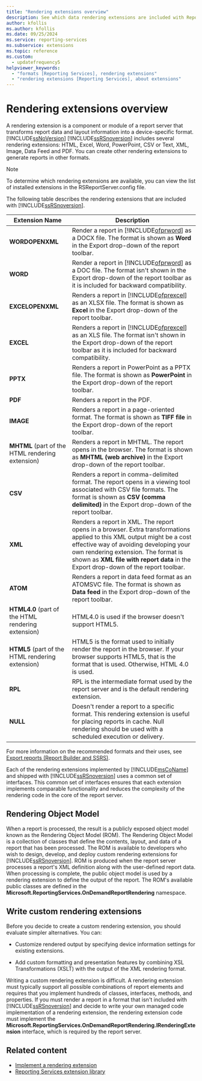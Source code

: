 ```yaml
---
title: "Rendering extensions overview"
description: See which data rendering extensions are included with Reporting Services. Learn how to add custom rendering extensions to generate reports in other formats.
author: kfollis
ms.author: kfollis
ms.date: 09/25/2024
ms.service: reporting-services
ms.subservice: extensions
ms.topic: reference
ms.custom:
  - updatefrequency5
helpviewer_keywords:
  - "formats [Reporting Services], rendering extensions"
  - "rendering extensions [Reporting Services], about extensions"
---
```


# Rendering extensions overview
  A rendering extension is a component or module of a report server that transforms report data and layout information into a device-specific format. [!INCLUDE[ssNoVersion](../../../includes/ssnoversion-md.md)] [!INCLUDE[ssRSnoversion](../../../includes/ssrsnoversion-md.md)] includes several rendering extensions: HTML, Excel, Word, PowerPoint, CSV or Text, XML, Image, Data Feed and PDF. You can create other rendering extensions to generate reports in other formats.
  
> [!NOTE]  
>  To determine which rendering extensions are available, you can view the list of installed extensions in the RSReportServer.config file.  
  
 The following table describes the rendering extensions that are included with [!INCLUDE[ssRSnoversion](../../../includes/ssrsnoversion-md.md)].  

|Extension Name|Description|
|--------------------|-----------------|
|**WORDOPENXML**|Render a report in [!INCLUDE[ofprword](../../../includes/ofprword-md.md)] as a DOCX file. The format is shown as **Word** in the Export drop-down of the report toolbar.|  
|**WORD**|Render a report in [!INCLUDE[ofprword](../../../includes/ofprword-md.md)] as a DOC file. The format isn't shown in the Export drop-down of the report toolbar as it is included for backward compatibility.|  
|**EXCELOPENXML**|Renders a report in [!INCLUDE[ofprexcel](../../../includes/ofprexcel-md.md)] as an XLSX file. The format is shown as **Excel** in the Export drop-down of the report toolbar.|
|**EXCEL**|Renders a report in [!INCLUDE[ofprexcel](../../../includes/ofprexcel-md.md)] as an XLS file. The format isn't shown in the Export drop-down of the report toolbar as it is included for backward compatibility.| 
|**PPTX**|Renders a report in PowerPoint as a PPTX file. The format is shown as **PowerPoint** in the Export drop-down of the report toolbar.|
|**PDF**|Renders a report in the PDF.|  
|**IMAGE**|Renders a report in a page-oriented format. The format is shown as **TIFF file** in the Export drop-down of the report toolbar.| 
|**MHTML** (part of the HTML rendering extension)|Renders a report in MHTML. The report opens in the browser. The format is shown as **MHTML (web archive)** in the Export drop-down of the report toolbar.|   
|**CSV**|Renders a report in comma-delimited format. The report opens in a viewing tool associated with CSV file formats. The format is shown as **CSV (comma delimited)** in the Export drop-down of the report toolbar.|  
|**XML**|Renders a report in XML. The report opens in a browser. Extra transformations applied to this XML output might be a cost effective way of avoiding developing your own rendering extension. The format is shown as **XML file with report data** in the Export drop-down of the report toolbar.|
|**ATOM**|Renders a report in data feed format as an ATOMSVC file. The format is shown as **Data feed** in the Export drop-down of the report toolbar.|
|**HTML4.0** (part of the HTML rendering extension)|HTML4.0 is used if the browser doesn't support HTML5.| 
|**HTML5** (part of the HTML rendering extension)|HTML5 is the format used to initially render the report in the browser. If your browser supports HTML5, that is the format that is used. Otherwise, HTML 4.0 is used.| 
|**RPL**|RPL is the intermediate format used by the report server and is the default rendering extension.|
|**NULL**|Doesn't render a report to a specific format. This rendering extension is useful for placing reports in cache. Null rendering should be used with a scheduled execution or delivery.|  
  
 For more information on the recommended formats and their uses, see [Export reports &#40;Report Builder and SSRS&#41;](../../../reporting-services/report-builder/export-reports-report-builder-and-ssrs.md).  
  
 Each of the rendering extensions implemented by [!INCLUDE[msCoName](../../../includes/msconame-md.md)] and shipped with [!INCLUDE[ssRSnoversion](../../../includes/ssrsnoversion-md.md)] uses a common set of interfaces. This common set of interfaces ensures that each extension implements comparable functionality and reduces the complexity of the rendering code in the core of the report server.  
  
## Rendering Object Model  
 When a report is processed, the result is a publicly exposed object model known as the Rendering Object Model (ROM). The Rendering Object Model is a collection of classes that define the contents, layout, and data of a report that has been processed. The ROM is available to developers who wish to design, develop, and deploy custom rendering extensions for [!INCLUDE[ssRSnoversion](../../../includes/ssrsnoversion-md.md)]. ROM is produced when the report server processes a report's XML definition along with the user-defined report data. When processing is complete, the public object model is used by a rendering extension to define the output of the report. The ROM's available public classes are defined in the **Microsoft.ReportingServices.OnDemandReportRendering** namespace.  
  
## Write custom rendering extensions  
 Before you decide to create a custom rendering extension, you should evaluate simpler alternatives. You can:  
  
-   Customize rendered output by specifying device information settings for existing extensions.  
  
-   Add custom formatting and presentation features by combining XSL Transformations (XSLT) with the output of the XML rendering format.  
  
 Writing a custom rendering extension is difficult. A rendering extension must typically support all possible combinations of report elements and requires that you implement hundreds of classes, interfaces, methods, and properties. If you must render a report in a format that isn't included with [!INCLUDE[ssRSnoversion](../../../includes/ssrsnoversion-md.md)] and decide to write your own managed code implementation of a rendering extension, the rendering extension code must implement the **Microsoft.ReportingServices.OnDemandReportRendering.IRenderingExtension** interface, which is required by the report server.  
  
## Related content

- [Implement a rendering extension](../../../reporting-services/extensions/rendering-extension/implementing-a-rendering-extension.md)
- [Reporting Services extension library](../../../reporting-services/extensions/reporting-services-extension-library.md)
